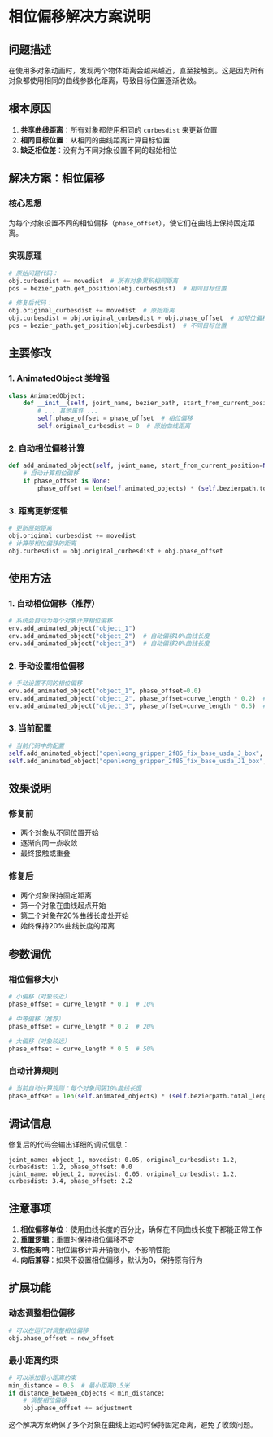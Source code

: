 # 相位偏移解决方案说明

## 问题描述

在使用多对象动画时，发现两个物体距离会越来越近，直至接触到。这是因为所有对象都使用相同的曲线参数化距离，导致目标位置逐渐收敛。

## 根本原因

1. **共享曲线距离**：所有对象都使用相同的 `curbesdist` 来更新位置
2. **相同目标位置**：从相同的曲线距离计算目标位置
3. **缺乏相位差**：没有为不同对象设置不同的起始相位

## 解决方案：相位偏移

### 核心思想
为每个对象设置不同的相位偏移（`phase_offset`），使它们在曲线上保持固定距离。

### 实现原理

```python
# 原始问题代码：
obj.curbesdist += movedist  # 所有对象累积相同距离
pos = bezier_path.get_position(obj.curbesdist)  # 相同目标位置

# 修复后代码：
obj.original_curbesdist += movedist  # 原始距离
obj.curbesdist = obj.original_curbesdist + obj.phase_offset  # 加相位偏移
pos = bezier_path.get_position(obj.curbesdist)  # 不同目标位置
```

## 主要修改

### 1. AnimatedObject 类增强
```python
class AnimatedObject:
    def __init__(self, joint_name, bezier_path, start_from_current_position=True, phase_offset=0.0):
        # ... 其他属性 ...
        self.phase_offset = phase_offset  # 相位偏移
        self.original_curbesdist = 0  # 原始曲线距离
```

### 2. 自动相位偏移计算
```python
def add_animated_object(self, joint_name, start_from_current_position=None, phase_offset=None):
    # 自动计算相位偏移
    if phase_offset is None:
        phase_offset = len(self.animated_objects) * (self.bezierpath.total_length * 0.1)
```

### 3. 距离更新逻辑
```python
# 更新原始距离
obj.original_curbesdist += movedist
# 计算带相位偏移的距离
obj.curbesdist = obj.original_curbesdist + obj.phase_offset
```

## 使用方法

### 1. 自动相位偏移（推荐）
```python
# 系统会自动为每个对象计算相位偏移
env.add_animated_object("object_1")
env.add_animated_object("object_2")  # 自动偏移10%曲线长度
env.add_animated_object("object_3")  # 自动偏移20%曲线长度
```

### 2. 手动设置相位偏移
```python
# 手动设置不同的相位偏移
env.add_animated_object("object_1", phase_offset=0.0)
env.add_animated_object("object_2", phase_offset=curve_length * 0.2)  # 20%偏移
env.add_animated_object("object_3", phase_offset=curve_length * 0.5)  # 50%偏移
```

### 3. 当前配置
```python
# 当前代码中的配置
self.add_animated_object("openloong_gripper_2f85_fix_base_usda_J_box", phase_offset=0.0)
self.add_animated_object("openloong_gripper_2f85_fix_base_usda_J1_box", phase_offset=self.bezierpath.total_length * 0.2)
```

## 效果说明

### 修复前
- 两个对象从不同位置开始
- 逐渐向同一点收敛
- 最终接触或重叠

### 修复后
- 两个对象保持固定距离
- 第一个对象在曲线起点开始
- 第二个对象在20%曲线长度处开始
- 始终保持20%曲线长度的距离

## 参数调优

### 相位偏移大小
```python
# 小偏移（对象较近）
phase_offset = curve_length * 0.1  # 10%

# 中等偏移（推荐）
phase_offset = curve_length * 0.2  # 20%

# 大偏移（对象较远）
phase_offset = curve_length * 0.5  # 50%
```

### 自动计算规则
```python
# 当前自动计算规则：每个对象间隔10%曲线长度
phase_offset = len(self.animated_objects) * (self.bezierpath.total_length * 0.1)
```

## 调试信息

修复后的代码会输出详细的调试信息：
```
joint_name: object_1, movedist: 0.05, original_curbesdist: 1.2, curbesdist: 1.2, phase_offset: 0.0
joint_name: object_2, movedist: 0.05, original_curbesdist: 1.2, curbesdist: 3.4, phase_offset: 2.2
```

## 注意事项

1. **相位偏移单位**：使用曲线长度的百分比，确保在不同曲线长度下都能正常工作
2. **重置逻辑**：重置时保持相位偏移不变
3. **性能影响**：相位偏移计算开销很小，不影响性能
4. **向后兼容**：如果不设置相位偏移，默认为0，保持原有行为

## 扩展功能

### 动态调整相位偏移
```python
# 可以在运行时调整相位偏移
obj.phase_offset = new_offset
```

### 最小距离约束
```python
# 可以添加最小距离约束
min_distance = 0.5  # 最小距离0.5米
if distance_between_objects < min_distance:
    # 调整相位偏移
    obj.phase_offset += adjustment
```

这个解决方案确保了多个对象在曲线上运动时保持固定距离，避免了收敛问题。
